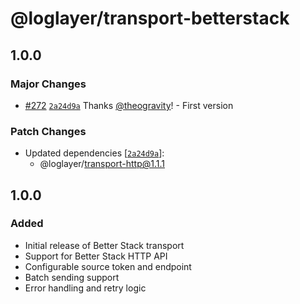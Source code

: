 # @loglayer/transport-betterstack

## 1.0.0

### Major Changes

- [#272](https://github.com/loglayer/loglayer/pull/272) [`2a24d9a`](https://github.com/loglayer/loglayer/commit/2a24d9abf07087c7121d4eedd98d03cf8c0fbc6c) Thanks [@theogravity](https://github.com/theogravity)! - First version

### Patch Changes

- Updated dependencies [[`2a24d9a`](https://github.com/loglayer/loglayer/commit/2a24d9abf07087c7121d4eedd98d03cf8c0fbc6c)]:
  - @loglayer/transport-http@1.1.1

## 1.0.0

### Added

- Initial release of Better Stack transport
- Support for Better Stack HTTP API
- Configurable source token and endpoint
- Batch sending support
- Error handling and retry logic
